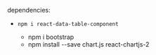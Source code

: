dependencies:
-     npm i react-data-table-component
  -  npm i bootstrap
   - npm install --save chart.js react-chartjs-2